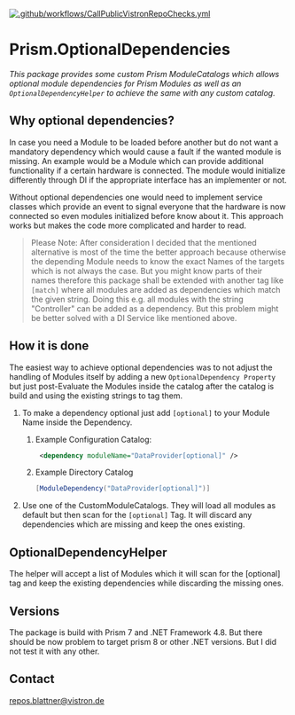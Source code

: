 [![.github/workflows/CallPublicVistronRepoChecks.yml](https://github.com/vistron-gmbh/Prism.OptionalDependencies/actions/workflows/CallPublicVistronRepoChecks.yml/badge.svg)](https://github.com/vistron-gmbh/Prism.OptionalDependencies/actions/workflows/CallPublicVistronRepoChecks.yml)
# Prism.OptionalDependencies

*This package provides some custom Prism ModuleCatalogs which allows optional module dependencies for Prism Modules as well as an `OptionalDependencyHelper` to achieve the same with any custom catalog.*

## Why optional dependencies?

In case you need a Module to be loaded before another but do not want a mandatory dependency which would cause a fault if the wanted module is missing. An example would be a Module which can provide additional functionality if a certain hardware is connected. The module would initialize differently through DI if the appropriate interface has an implementer or not.

Without optional dependencies one would need to implement service classes which provide an event to signal everyone that the hardware is now connected so even modules initialized before know about it. This approach works but makes the code more complicated and harder to read.

> Please Note: After consideration I decided that the mentioned alternative is most of the time the better approach because otherwise the depending Module needs to know the exact Names of the targets which is not always the case. But you might know parts of their names therefore this package shall be extended with another tag like `[match]` where all modules are added as dependencies which match the given string. Doing this e.g. all modules with the string "Controller" can be added as a dependency. But this problem might be better solved with a DI Service like mentioned above.

## How it is done

The easiest way to achieve optional dependencies was to not adjust the handling of Modules itself by adding a new `OptionalDependency Property` but just post-Evaluate the Modules inside the catalog after the catalog is build and using the existing strings to tag them.

1. To make a dependency optional just add `[optional]` to your Module Name inside the Dependency. 

   1. Example Configuration Catalog:

      ```xml
       <dependency moduleName="DataProvider[optional]" />
      ```

      

   2. Example Directory Catalog

      ```csharp
      [ModuleDependency("DataProvider[optional]")]
      ```

      

2. Use one of the CustomModuleCatalogs. They will load all modules as default but then scan for the `[optional]` Tag. It will discard any dependencies which are missing and keep the ones existing.

## OptionalDependencyHelper

The helper will accept a list of Modules which it will scan for the [optional] tag and keep the existing dependencies while discarding the missing ones.



## Versions

The package is build with Prism 7 and .NET Framework 4.8. But there should be now problem to target prism 8 or other .NET versions. But I did not test it with any other.

## Contact

repos.blattner@vistron.de 
